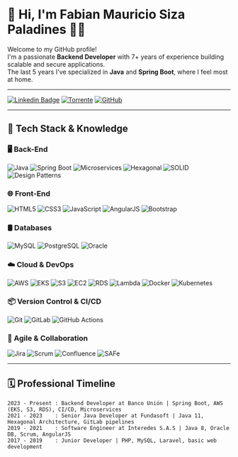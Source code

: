# 👋 Hi, I'm Fabian Mauricio Siza Paladines 🧔🏻

Welcome to my GitHub profile!  
I'm a passionate **Backend Developer** with 7+ years of experience building scalable and secure applications.  
The last 5 years I've specialized in **Java** and **Spring Boot**, where I feel most at home.

---

[![Linkedin Badge](https://img.shields.io/badge/-Fabian%20Mauricio%20Siza%20Paladines-blue?style=flat-square&logo=Linkedin&logoColor=white&link=https://www.linkedin.com/in/fabian-mauricio-siza-paladines/)](https://www.linkedin.com/in/fabian-mauricio-siza-paladines/)
[![Torrente](https://img.shields.io/twitter/url?label=TorrenteSoftware&logo=Telegraph&logoColor=blue&style=social&url=https%3A%2F%2Fgithub.com%2Ftorrentesofware)](https://github.com/torrentesofware/)
[![GitHub](https://img.shields.io/badge/-GitHub-black?style=flat-square&logo=github)](https://github.com/fabiansiza994)

---

## 🧠 Tech Stack & Knowledge

### 🖥️ Back-End
![Java](https://img.shields.io/badge/-Java_8,_11,_17-FF2D20?style=flat-square&logo=java&logoColor=white)
![Spring Boot](https://img.shields.io/badge/-Spring_Boot-6DB33F?style=flat-square&logo=springboot&logoColor=white)
![Microservices](https://img.shields.io/badge/-Microservices-purple?style=flat-square)
![Hexagonal](https://img.shields.io/badge/-Hexagonal_Architecture-blue?style=flat-square)
![SOLID](https://img.shields.io/badge/-SOLID-yellow?style=flat-square)
![Design Patterns](https://img.shields.io/badge/-Design_Patterns-green?style=flat-square)

### 🌐 Front-End
![HTML5](https://img.shields.io/badge/-HTML5-E34F26?style=flat-square&logo=html5)
![CSS3](https://img.shields.io/badge/-CSS3-1572B6?style=flat-square&logo=css3)
![JavaScript](https://img.shields.io/badge/-JavaScript-black?style=flat-square&logo=javascript)
![AngularJS](https://img.shields.io/badge/-AngularJS-E23237?style=flat-square&logo=angularjs)
![Bootstrap](https://img.shields.io/badge/-Bootstrap-563D7C?style=flat-square&logo=bootstrap)

### 🛢️ Databases
![MySQL](https://img.shields.io/badge/-MySQL-4479A1?style=flat-square&logo=mysql)
![PostgreSQL](https://img.shields.io/badge/-PostgreSQL-336791?style=flat-square&logo=postgresql)
![Oracle](https://img.shields.io/badge/-Oracle-F80000?style=flat-square&logo=oracle)

### ☁️ Cloud & DevOps
![AWS](https://img.shields.io/badge/-Amazon_AWS-232F3E?style=flat-square&logo=amazonaws)
![EKS](https://img.shields.io/badge/-EKS-blue?style=flat-square&logo=kubernetes)
![S3](https://img.shields.io/badge/-S3-orange?style=flat-square&logo=amazonaws)
![EC2](https://img.shields.io/badge/-EC2-grey?style=flat-square&logo=amazonaws)
![RDS](https://img.shields.io/badge/-RDS-0073bb?style=flat-square&logo=amazonaws)
![Lambda](https://img.shields.io/badge/-Lambda-yellow?style=flat-square&logo=awslambda)
![Docker](https://img.shields.io/badge/-Docker-2496ED?style=flat-square&logo=docker)
![Kubernetes](https://img.shields.io/badge/-Kubernetes-326CE5?style=flat-square&logo=kubernetes)

### 📦 Version Control & CI/CD
![Git](https://img.shields.io/badge/-Git-F05032?style=flat-square&logo=git)
![GitLab](https://img.shields.io/badge/-GitLab-FC6D26?style=flat-square&logo=gitlab)
![GitHub Actions](https://img.shields.io/badge/-GitHub_Actions-2088FF?style=flat-square&logo=githubactions)

### 🚀 Agile & Collaboration
![Jira](https://img.shields.io/badge/-Jira-0052CC?style=flat-square&logo=jira)
![Scrum](https://img.shields.io/badge/-Scrum-black?style=flat-square)
![Confluence](https://img.shields.io/badge/-Confluence-172B4D?style=flat-square&logo=confluence)
![SAFe](https://img.shields.io/badge/-SAFe-blue?style=flat-square)

---

## 🗓️ Professional Timeline

```text
2023 - Present : Backend Developer at Banco Unión | Spring Boot, AWS (EKS, S3, RDS), CI/CD, Microservices
2021 - 2023    : Senior Java Developer at Fundasoft | Java 11, Hexagonal Architecture, GitLab pipelines
2019 - 2021    : Software Engineer at Interedes S.A.S | Java 8, Oracle DB, Scrum, AngularJS
2017 - 2019    : Junior Developer | PHP, MySQL, Laravel, basic web development
